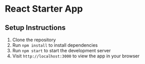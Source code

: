 # React Starter App

## Setup Instructions

1. Clone the repository
2. Run `npm install` to install dependencies
3. Run `npm start` to start the development server
4. Visit `http://localhost:3000` to view the app in your browser